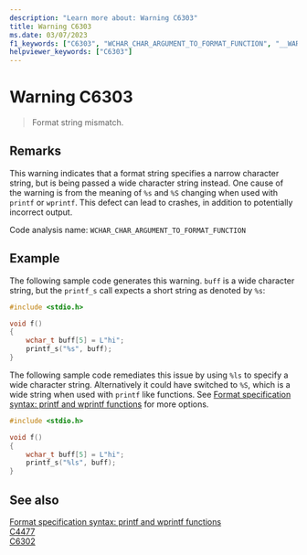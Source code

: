 ```yaml
---
description: "Learn more about: Warning C6303"
title: Warning C6303
ms.date: 03/07/2023
f1_keywords: ["C6303", "WCHAR_CHAR_ARGUMENT_TO_FORMAT_FUNCTION", "__WARNING_WCHAR_CHAR_ARGUMENT_TO_FORMAT_FUNCTION"]
helpviewer_keywords: ["C6303"]
---
```

# Warning C6303

> Format string mismatch.

## Remarks

This warning indicates that a format string specifies a narrow character string, but is being passed a wide character string instead. One cause of the warning is from the meaning of `%s` and `%S` changing when used with `printf` or `wprintf`. This defect can lead to crashes, in addition to potentially incorrect output.

Code analysis name: `WCHAR_CHAR_ARGUMENT_TO_FORMAT_FUNCTION`

## Example

The following sample code generates this warning. `buff` is a wide character string, but the `printf_s` call expects a short string as denoted by `%s`:

```cpp
#include <stdio.h>

void f()
{
    wchar_t buff[5] = L"hi";
    printf_s("%s", buff);
}
```

The following sample code remediates this issue by using `%ls` to specify a wide character string. Alternatively it could have switched to `%S`, which is a wide string when used with `printf` like functions.  See [Format specification syntax: printf and wprintf functions](../c-runtime-library/format-specification-syntax-printf-and-wprintf-functions.md) for more options.

```cpp
#include <stdio.h>

void f()
{
    wchar_t buff[5] = L"hi";
    printf_s("%ls", buff);
}
```

## See also

[Format specification syntax: printf and wprintf functions](../c-runtime-library/format-specification-syntax-printf-and-wprintf-functions.md)\
[C4477](../error-messages/compiler-warnings/C4477.md)\
[C6302](./C6302.md)
